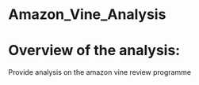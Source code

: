 # Amazon_Vine_Analysis
# Overview of the analysis:
Provide analysis on the amazon vine review programme
